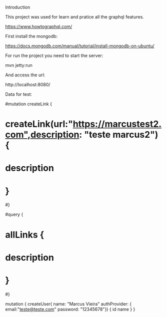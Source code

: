 Introduction

This project was used for learn and pratice all the graphql features.

https://www.howtographql.com/

First install the mongodb:

https://docs.mongodb.com/manual/tutorial/install-mongodb-on-ubuntu/

For run the project you need to start the server:

mvn jetty:run

And access the url:

http://localhost:8080/

Data for test:

#mutation createLink {
#  createLink(url:"https://marcustest2.com",description: "teste marcus2") {
#    description
#  }
#}


#query {
#  allLinks {
#   description
# }
#}

mutation {
  createUser(
    name: "Marcus Vieira"
    authProvider: {
      email:"teste@teste.com"
    	password: "12345678"}) {
    id
    name
  }
}